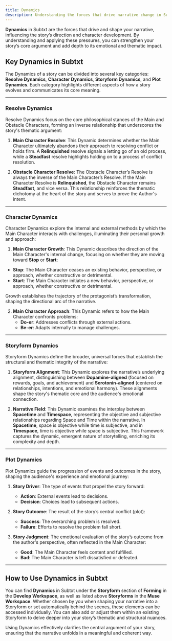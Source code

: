 ```yaml
---
title: Dynamics
description: Understanding the forces that drive narrative change in Subtxt
---
```


**Dynamics** in Subtxt are the forces that drive and shape your narrative, influencing the story’s direction and character development. By understanding and applying these pressures, you can strengthen your story’s core argument and add depth to its emotional and thematic impact.

## Key Dynamics in Subtxt

The Dynamics of a story can be divided into several key categories: **Resolve Dynamics**, **Character Dynamics**, **Storyform Dynamics**, and **Plot Dynamics**. Each category highlights different aspects of how a story evolves and communicates its core meaning.

---

### Resolve Dynamics

Resolve Dynamics focus on the core philosophical stances of the Main and Obstacle Characters, forming an inverse relationship that underscores the story's thematic argument:

1. **Main Character Resolve**: This Dynamic determines whether the Main Character ultimately abandons their approach to resolving conflict or holds firm. A **Relinquished** resolve signals a letting go of an old process, while a **Steadfast** resolve highlights holding on to a process of conflict resolution.

2. **Obstacle Character Resolve**: The Obstacle Character’s Resolve is always the inverse of the Main Character’s Resolve. If the Main Character Resolve is **Relinquished**, the Obstacle Character remains **Steadfast**, and vice versa. This relationship reinforces the thematic dichotomy at the heart of the story and serves to prove the Author's intent.

---

### Character Dynamics

Character Dynamics explore the internal and external methods by which the Main Character interacts with challenges, illuminating their personal growth and approach:

1. **Main Character Growth**: This Dynamic describes the direction of the Main Character's internal change, focusing on whether they are moving toward **Stop** or **Start**:

- **Stop**: The Main Character ceases an existing behavior, perspective, or approach, whether constructive or detrimental.
- **Start**: The Main Character initiates a new behavior, perspective, or approach, whether constructive or detrimental.

Growth establishes the trajectory of the protagonist’s transformation, shaping the directional arc of the narrative.

2. **Main Character Approach**: This Dynamic refers to how the Main Character confronts problems:
   - **Do-er**: Addresses conflicts through external actions.
   - **Be-er**: Adapts internally to manage challenges.

---

### Storyform Dynamics

Storyform Dynamics define the broader, universal forces that establish the structural and thematic integrity of the narrative:

1. **Storyform Alignment**: This Dynamic explores the narrative’s underlying alignment, distinguishing between **Dopamine-aligned** (focused on rewards, goals, and achievement) and **Serotonin-aligned** (centered on relationships, intentions, and emotional harmony). These alignments shape the story's thematic core and the audience's emotional connection.

2. **Narrative Field**: This Dynamic examines the interplay between **Spacetime** and **Timespace**, representing the objective and subjective relationships regarding Space and Time within the narrative. In **Spacetime**, space is objective while time is subjective, and in **Timespace**, time is objective while space is subjective. This framework captures the dynamic, emergent nature of storytelling, enriching its complexity and depth.

---

### Plot Dynamics

Plot Dynamics guide the progression of events and outcomes in the story, shaping the audience's experience and emotional journey:

1. **Story Driver**: The type of events that propel the story forward:
   - **Action**: External events lead to decisions.
   - **Decision**: Choices lead to subsequent actions.

2. **Story Outcome**: The result of the story’s central conflict (plot):
   - **Success**: The overarching problem is resolved.
   - **Failure**: Efforts to resolve the problem fall short.

3. **Story Judgment**: The emotional evaluation of the story’s outcome from the author's perspective, often reflected in the Main Character:
   - **Good**: The Main Character feels content and fulfilled.
   - **Bad**: The Main Character is left dissatisfied or defeated.

---

## How to Use Dynamics in Subtxt

You can find **Dynamics** in Subtxt under the **Storyform** section of **Forming** in the **Develop Workspace**, as well as listed above **Storyforms** in the **Muse Workspace**. Whether chosen by you when shaping your narrative into a Storyform or set automatically behind the scenes, these elements can be accessed individually. You can also add or adjust them within an existing Storyform to delve deeper into your story’s thematic and structural nuances.

Using Dynamics effectively clarifies the central argument of your story, ensuring that the narrative unfolds in a meaningful and coherent way.